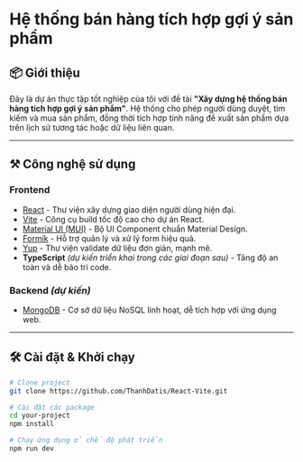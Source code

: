 # Hệ thống bán hàng tích hợp gợi ý sản phẩm

## 📦 Giới thiệu

Đây là dự án thực tập tốt nghiệp của tôi với đề tài **"Xây dựng hệ thống bán hàng tích hợp gợi ý sản phẩm"**.
Hệ thống cho phép người dùng duyệt, tìm kiếm và mua sản phẩm, đồng thời tích hợp tính năng đề xuất sản phẩm dựa trên lịch sử tương tác hoặc dữ liệu liên quan.

---

## ⚒️ Công nghệ sử dụng

### Frontend

- [React](https://reactjs.org/) - Thư viện xây dựng giao diện người dùng hiện đại.
- [Vite](https://vitejs.dev/) - Công cụ build tốc độ cao cho dự án React.
- [Material UI (MUI)](https://mui.com/) - Bộ UI Component chuẩn Material Design.
- [Formik](https://formik.org/) - Hỗ trợ quản lý và xử lý form hiệu quả.
- [Yup](https://github.com/jquense/yup) - Thư viện validate dữ liệu đơn giản, mạnh mẽ.
- **TypeScript** *(dự kiến triển khai trong các giai đoạn sau)* - Tăng độ an toàn và dễ bảo trì code.

### Backend *(dự kiến)*

- [MongoDB](https://www.mongodb.com/) - Cơ sở dữ liệu NoSQL linh hoạt, dễ tích hợp với ứng dụng web.

---

## 🛠️ Cài đặt & Khởi chạy

```bash
# Clone project
git clone https://github.com/ThanhDatis/React-Vite.git

# Cài đặt các package
cd your-project
npm install

# Chạy ứng dụng ở chế độ phát triển
npm run dev
